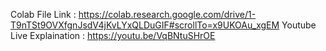 Colab File Link : https://colab.research.google.com/drive/1-T9nTSt9OVXfgnJsdV4jKvLYxQLDuGIF#scrollTo=x9UKOAu_xgEM
Youtube Live Explaination : https://youtu.be/VqBNtuSHrOE

